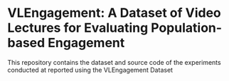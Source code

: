 # VLEngagement: A Dataset of Video Lectures for Evaluating Population-based Engagement

This repository contains the dataset and source code of the experiments conducted at reported using the VLEngagement Dataset
